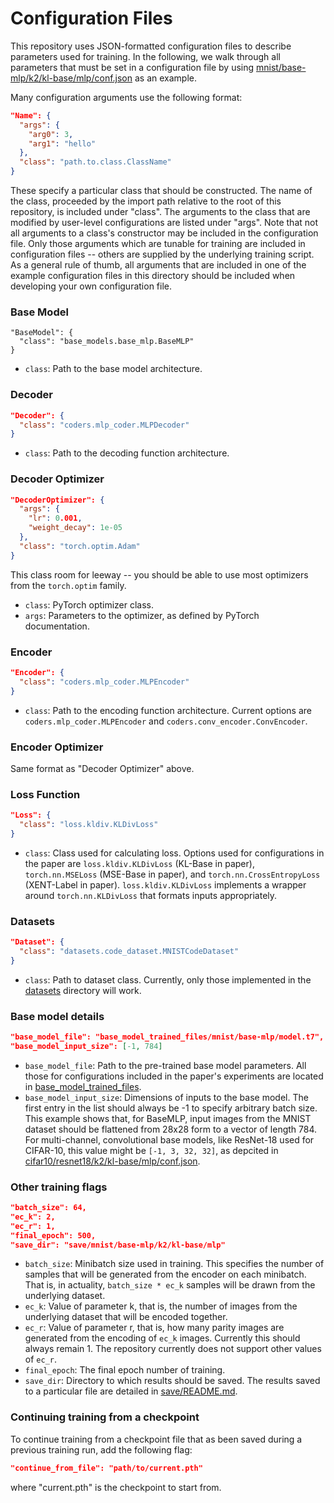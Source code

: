 # Configuration Files
This repository uses JSON-formatted configuration files to describe parameters
used for training. In the following, we walk through all parameters that must
be set in a configuration file by using [mnist/base-mlp/k2/kl-base/mlp/conf.json](mnist/base-mlp/k2/kl-base/mlp/conf.json)
as an example.

Many configuration arguments use the following format:
```json
"Name": {
  "args": {
    "arg0": 3,
    "arg1": "hello"
  },
  "class": "path.to.class.ClassName"
}
```
These specify a particular class that should be constructed. The name of the class, proceeded
by the import path relative to the root of this repository, is included under "class". The
arguments to the class that are modified by user-level configurations are listed under "args".
Note that not all arguments to a class's constructor may be included in the configuration file.
Only those arguments which are tunable for training are included in configuration files -- others
are supplied by the underlying training script. As a general rule of thumb, all arguments that are
included in one of the example configuration files in this directory should be included when
developing your own configuration file.

### Base Model
```
"BaseModel": {
  "class": "base_models.base_mlp.BaseMLP"
}
```
* `class`: Path to the base model architecture.

### Decoder
```json
"Decoder": {
  "class": "coders.mlp_coder.MLPDecoder"
}
```
* `class`: Path to the decoding function architecture.

### Decoder Optimizer
```json
"DecoderOptimizer": {
  "args": {
    "lr": 0.001,
    "weight_decay": 1e-05
  },
  "class": "torch.optim.Adam"
}
```
This class room for leeway -- you should be able to use most optimizers from the `torch.optim` family.
* `class`: PyTorch optimizer class.
* `args`: Parameters to the optimizer, as defined by PyTorch documentation.

### Encoder
```json
"Encoder": {
  "class": "coders.mlp_coder.MLPEncoder"
}
```
* `class`: Path to the encoding function architecture. Current options are `coders.mlp_coder.MLPEncoder`
  and `coders.conv_encoder.ConvEncoder`.

### Encoder Optimizer
Same format as "Decoder Optimizer" above.

### Loss Function
```json
"Loss": {
  "class": "loss.kldiv.KLDivLoss"
}
```
* `class`: Class used for calculating loss. Options used for configurations in the paper are
  `loss.kldiv.KLDivLoss` (KL-Base in paper), `torch.nn.MSELoss` (MSE-Base in paper), and
  `torch.nn.CrossEntropyLoss` (XENT-Label in paper). `loss.kldiv.KLDivLoss` implements a
  wrapper around `torch.nn.KLDivLoss` that formats inputs appropriately.

### Datasets
```json
"Dataset": {
  "class": "datasets.code_dataset.MNISTCodeDataset"
}
```
* `class`: Path to dataset class. Currently, only those implemented in the [datasets](../datasets)
  directory will work.

### Base model details
```json
"base_model_file": "base_model_trained_files/mnist/base-mlp/model.t7",
"base_model_input_size": [-1, 784]
```
* `base_model_file`: Path to the pre-trained base model parameters. All those
  for configurations included in the paper's experiments are located in
  [base_model_trained_files](../base_model_trained_files).
* `base_model_input_size`: Dimensions of inputs to the base model. The first
  entry in the list should always be -1 to specify arbitrary batch size. This
  example shows that, for BaseMLP, input images from the MNIST dataset should
  be flattened from 28x28 form to a vector of length 784. For multi-channel,
  convolutional base models, like ResNet-18 used for CIFAR-10, this value might
  be `[-1, 3, 32, 32]`, as depcited in [cifar10/resnet18/k2/kl-base/mlp/conf.json](cifar10/resnet18/k2/kl-base/mlp/conf.json).

### Other training flags
```json
"batch_size": 64,
"ec_k": 2,
"ec_r": 1,
"final_epoch": 500,
"save_dir": "save/mnist/base-mlp/k2/kl-base/mlp"
```
* `batch_size`: Minibatch size used in training. This specifies the number of
  samples that will be generated from the encoder on each minibatch. That is,
  in actuality, `batch_size * ec_k` samples will be drawn from the underlying
  dataset.
* `ec_k`: Value of parameter k, that is, the number of images from the underlying
  dataset that will be encoded together.
* `ec_r`: Value of parameter r, that is, how many parity images are generated from
  the encoding of `ec_k` images. Currently this should always remain 1. The
  repository currently does not support other values of `ec_r`.
* `final_epoch`: The final epoch number of training.
* `save_dir`: Directory to which results should be saved. The results saved to
  a particular file are detailed in [save/README.md](../save/README.md).

### Continuing training from a checkpoint
To continue training from a checkpoint file that as been saved during a previous
training run, add the following flag:
```json
"continue_from_file": "path/to/current.pth"
```
where "current.pth" is the checkpoint to start from.
